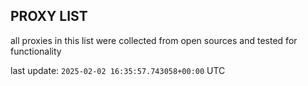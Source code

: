## PROXY LIST

all proxies in this list were collected from open sources and tested for functionality

last update: `2025-02-02 16:35:57.743058+00:00` UTC